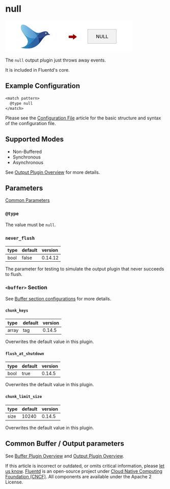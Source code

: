 # null

![](../.gitbook/assets/null.png)

The `null` output plugin just throws away events.

It is included in Fluentd's core.

## Example Configuration

```text
<match pattern>
  @type null
</match>
```

Please see the [Configuration File](../configuration/config-file.md) article for the basic structure and syntax of the configuration file.

## Supported Modes

* Non-Buffered
* Synchronous
* Asynchronous

See [Output Plugin Overview](./) for more details.

## Parameters

[Common Parameters](../configuration/plugin-common-parameters.md)

### `@type`

The value must be `null`.

### `never_flush`

| type | default | version |
| :--- | :--- | :--- |
| bool | false | 0.14.12 |

The parameter for testing to simulate the output plugin that never succeeds to flush.

### `<buffer>` Section

See [Buffer section configurations](../configuration/buffer-section.md) for more details.

#### `chunk_keys`

| type | default | version |
| :--- | :--- | :--- |
| array | tag | 0.14.5 |

Overwrites the default value in this plugin.

#### `flush_at_shutdown`

| type | default | version |
| :--- | :--- | :--- |
| bool | true | 0.14.5 |

Overwrites the default value in this plugin.

#### `chunk_limit_size`

| type | default | version |
| :--- | :--- | :--- |
| size | 10240 | 0.14.5 |

Overwrites the default value in this plugin.

## Common Buffer / Output parameters

See [Buffer Plugin Overview](../buffer/) and [Output Plugin Overview](./).

If this article is incorrect or outdated, or omits critical information, please [let us know](https://github.com/fluent/fluentd-docs-gitbook/issues?state=open). [Fluentd](http://www.fluentd.org/) is an open-source project under [Cloud Native Computing Foundation \(CNCF\)](https://cncf.io/). All components are available under the Apache 2 License.

